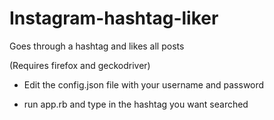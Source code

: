 # Instagram-hashtag-liker
Goes through a hashtag and likes all posts

(Requires firefox and geckodriver)

* Edit the config.json file with your username and password

* run app.rb and type in the hashtag you want searched
